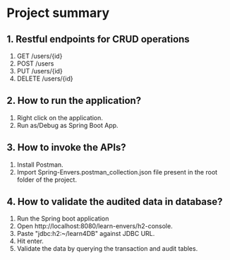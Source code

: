 # Project summary

## 1. Restful endpoints for CRUD operations
1. GET /users/{id}
2. POST /users
3. PUT /users/{id}
4. DELETE /users/{id}

## 2. How to run the application?
1. Right click on the application.
2. Run as/Debug as Spring Boot App.

## 3. How to invoke the APIs?
1. Install Postman.
2. Import Spring-Envers.postman_collection.json file present in the root folder of the project.

## 4. How to validate the audited data in database?
1. Run the Spring boot application
2. Open http://localhost:8080/learn-envers/h2-console.
3. Paste "jdbc:h2:~/learn4DB" against JDBC URL.
4. Hit enter.
5. Validate the data by querying the transaction and audit tables.
